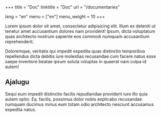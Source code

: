 +++
title = "Doc"
linktitle = "Doc"
url = "/documentaries"

lang = "en"
menu = ["en"]
menu_weight = 10
+++

Lorem ipsum dolor sit amet, consectetur adipisicing elit. Illum ex deleniti ut tenetur amet accusantium dolores nam provident! Ipsum, dicta voluptatum quas architecto nostrum sapiente eos commodi numquam accusantium reprehenderit.

Doloremque, veritatis qui impedit expedita quas distinctio temporibus repellendus dicta debitis iure molestias recusandae cum facere natus esse saepe inventore beatae ipsum soluta voluptas in quaerat nam culpa id autem!

## Ajalugu

Sequi eum impedit distinctio facilis repudiandae provident iure illo quia autem optio. Ea, facilis, possimus dolor nobis explicabo recusandae numquam ducimus minus eum totam odio architecto nesciunt accusamus expedita natus.
